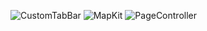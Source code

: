 ![CustomTabBar](https://user-images.githubusercontent.com/38347138/127751326-edd3594e-8976-435a-b2fc-d3f4809d27a3.gif)
![MapKit](https://user-images.githubusercontent.com/38347138/127762816-525b6d75-f721-4aa0-a5e6-af2baaac8cbe.gif)
![PageController](https://user-images.githubusercontent.com/38347138/127762976-c8f34f72-3bf3-4b84-ae1b-bd19d6cad32a.gif)
